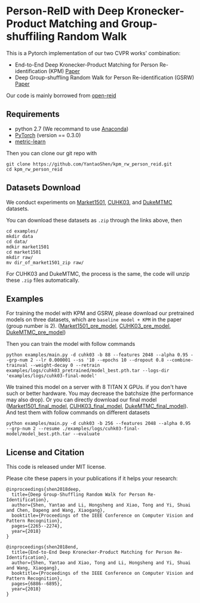 # Person-ReID with Deep Kronecker-Product Matching and Group-shuffiling Random Walk

This is a Pytorch implementation of our two CVPR works' combination:

* End-to-End Deep Kronecker-Product Matching for Person Re-identification (KPM) [Paper](http://openaccess.thecvf.com/content_cvpr_2018/papers/Shen_End-to-End_Deep_Kronecker-Product_CVPR_2018_paper.pdf)  
* Deep Group-shuffling Random Walk for Person Re-identification (GSRW) [Paper](http://openaccess.thecvf.com/content_cvpr_2018/papers/Shen_Deep_Group-Shuffling_Random_CVPR_2018_paper.pdf)

Our code is mainly borrowed from [open-reid](https://github.com/Cysu/open-reid)


## Requirements
* python 2.7 (We recommand to use [Anaconda](https://www.anaconda.com/download/#linux))  
* [PyTorch](http://pytorch.org/) (version == 0.3.0)   
* [metric-learn](https://github.com/metric-learn/metric-learn)  

Then you can clone our git repo with
```shell
git clone https://github.com/YantaoShen/kpm_rw_person_reid.git
cd kpm_rw_person_reid
```

## Datasets Download
We conduct experiments on [Market1501](https://drive.google.com/file/d/0B8-rUzbwVRk0c054eEozWG9COHM/view), [CUHK03](//docs.google.com/spreadsheet/viewform?usp=drive_web&formkey=dHRkMkFVSUFvbTJIRkRDLWRwZWpONnc6MA#gid=0), and [DukeMTMC](https://drive.google.com/uc?id=0B0VOCNYh8HeRdnBPa2ZWaVBYSVk) datasets.

You can download these datasets as `.zip` through the links above, then   
```shell
cd examples/
mkdir data
cd data/
mdkir market1501
cd market1501
mkdir raw/
mv dir_of_market1501_zip raw/
```
For CUHK03 and DukeMTMC, the process is the same, the code will unzip these `.zip` files automatically.


## Examples
For training the model with KPM and GSRW, please download our pretrained models on three datasets, which are `baseline model + KPM` in the paper (group number is 2). ([Market1501_pre_model](), [CUHK03_pre_model](), [DukeMTMC_pre_model]())

Then you can train the model with follow commands
```shell
python examples/main.py -d cuhk03 -b 88 --features 2048 --alpha 0.95 --grp-num 2 --lr 0.000001 --ss '10 --epochs 10 --dropout 0.8 --combine-trainval --weight-decay 0 --retrain examples/logs/cuhk03_pretrained/model_best.pth.tar --logs-dir 'examples/logs/cuhk03-final-model'
```

We trained this model on a server with 8 TITAN X GPUs. if you don't have such or better hardware. You may decrease the batchsize (the performance may also drop). Or you can directly download our final model ([Market1501_final_model](), [CUHK03_final_model](), [DukeMTMC_final_model]()). And test them with follow commands on different datasets
```shell
python examples/main.py -d cuhk03 -b 256 --features 2048 --alpha 0.95 --grp-num 2 --resume ./examples/logs/cuhk03-final-model/model_best.pth.tar --evaluate
```

## License and Citation
This code is released under MIT license.

Please cite these papers in your publications if it helps your research:
```
@inproceedings{shen2018deep,
  title={Deep Group-Shuffling Random Walk for Person Re-Identification},
  author={Shen, Yantao and Li, Hongsheng and Xiao, Tong and Yi, Shuai and Chen, Dapeng and Wang, Xiaogang},
  booktitle={Proceedings of the IEEE Conference on Computer Vision and Pattern Recognition},
  pages={2265--2274},
  year={2018}
}
```

```
@inproceedings{shen2018end,
  title={End-to-End Deep Kronecker-Product Matching for Person Re-Identification},
  author={Shen, Yantao and Xiao, Tong and Li, Hongsheng and Yi, Shuai and Wang, Xiaogang},
  booktitle={Proceedings of the IEEE Conference on Computer Vision and Pattern Recognition},
  pages={6886--6895},
  year={2018}
}
```




